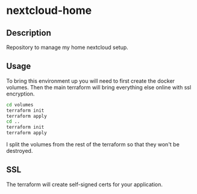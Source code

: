 # nextcloud-home

## Description
Repository to manage my home nextcloud setup.

## Usage
To bring this environment up you will need to first create the docker volumes. Then the main terraform will bring everything else online with ssl encryption.
```bash
cd volumes
terraform init
terraform apply
cd ..
terraform init
terraform apply
```  
I split the volumes from the rest of the terraform so that they won't be destroyed.

## SSL
The terraform will create self-signed certs for your application. 